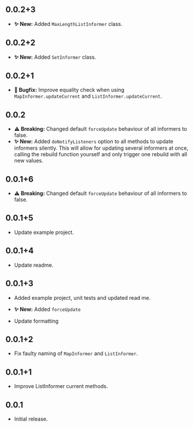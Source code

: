 ## 0.0.2+3

* **✨ New:** Added `MaxLengthListInformer` class.

## 0.0.2+2

* **✨ New:** Added `SetInformer` class.

## 0.0.2+1

* **🐛️ Bugfix:** Improve equality check when using `MapInformer.updateCurrent` and `ListInformer.updateCurrent`.

## 0.0.2

* **⚠️ Breaking:** Changed default `forceUpdate` behaviour of all informers to false.
* **✨ New:** Added `doNotifyListeners` option to all methods to update informers silently. This will allow for updating several informers at once, calling the rebuild function yourself and only trigger one rebuild with all new values.

## 0.0.1+6

* **⚠️ Breaking:** Changed default `forceUpdate` behaviour of all informers to false.

## 0.0.1+5

* Update example project.

## 0.0.1+4

* Update readme.

## 0.0.1+3

* Added example project, unit tests and updated read me.

* **✨ New:** Added `forceUpdate`
* Update formatting

## 0.0.1+2

* Fix faulty naming of `MapInformer` and `ListInformer`.

## 0.0.1+1

* Improve ListInformer current methods.

## 0.0.1

* Initial release.
